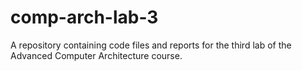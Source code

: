 # comp-arch-lab-3
A repository containing code files and reports for the third lab of the Advanced Computer Architecture course. 
